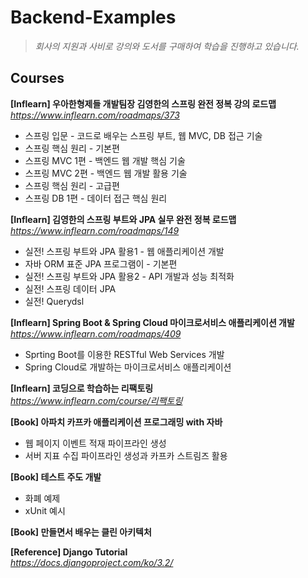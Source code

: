 # Backend-Examples

> *회사의 지원과 사비로 강의와 도서를 구매하여 학습을 진행하고 있습니다.*

## Courses

**[Inflearn] 우아한형제들 개발팀장 김영한의 스프링 완전 정복 강의 로드맵**<br />
*<https://www.inflearn.com/roadmaps/373>*

- 스프링 입문 - 코드로 배우는 스프링 부트, 웹 MVC, DB 접근 기술
- 스프링 핵심 원리 - 기본편
- 스프링 MVC 1편 - 백엔드 웹 개발 핵심 기술
- 스프링 MVC 2편 - 백엔드 웹 개발 활용 기술
- 스프링 핵심 원리 - 고급편
- 스프링 DB 1편 - 데이터 접근 핵심 원리

**[Inflearn] 김영한의 스프링 부트와 JPA 실무 완전 정복 로드맵**<br />
*<https://www.inflearn.com/roadmaps/149>*

- 실전! 스프링 부트와 JPA 활용1 - 웹 애플리케이션 개발
- 자바 ORM 표준 JPA 프로그램이 - 기본편
- 실전! 스프링 부트와 JPA 활용2 - API 개발과 성능 최적화
- 실전! 스프링 데이터 JPA
- 실전! Querydsl

**[Inflearn] Spring Boot & Spring Cloud 마이크로서비스 애플리케이션 개발**<br />
*<https://www.inflearn.com/roadmaps/409>*

- Sprting Boot를 이용한 RESTful Web Services 개발
- Spring Cloud로 개발하는 마이크로서비스 애플리케이션

**[Inflearn] 코딩으로 학습하는 리팩토링**<br />
*<https://www.inflearn.com/course/리팩토링>*

**[Book] 아파치 카프카 애플리케이션 프로그래밍 with 자바**

- 웹 페이지 이벤트 적재 파이프라인 생성
- 서버 지표 수집 파이프라인 생성과 카프카 스트림즈 활용

**[Book] 테스트 주도 개발**

- 화폐 예제
- xUnit 예시

**[Book] 만들면서 배우는 클린 아키텍처**<br />

**[Reference] Django Tutorial**<br />
*<https://docs.djangoproject.com/ko/3.2/>*
